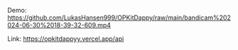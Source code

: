 Demo: https://github.com/LukasHansen999/OPKitDappy/raw/main/bandicam%202024-06-30%2018-39-32-609.mp4

Link: https://opkitdappyy.vercel.app/api
